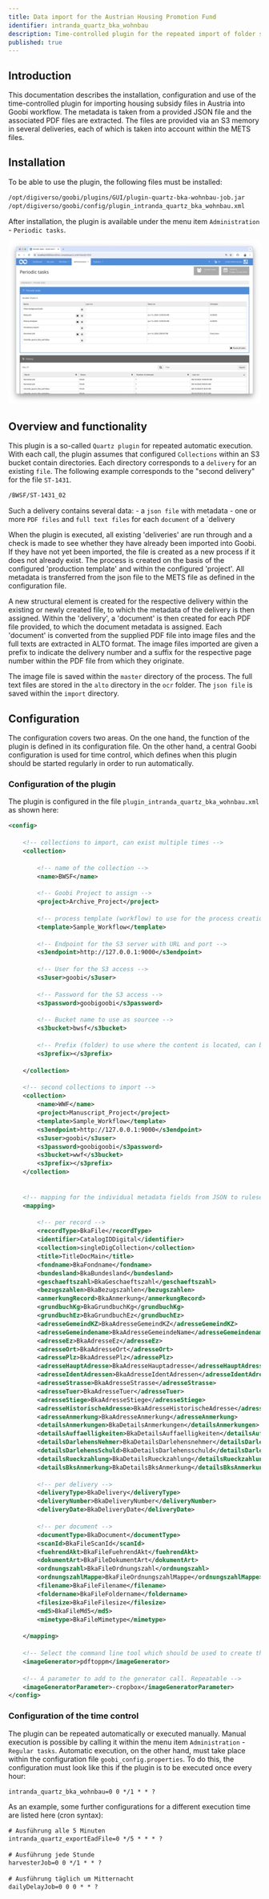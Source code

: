 ```yaml
---
title: Data import for the Austrian Housing Promotion Fund
identifier: intranda_quartz_bka_wohnbau
description: Time-controlled plugin for the repeated import of folder structures from an S3 storage for the import of housing subsidy files in Austria.
published: true
---
```


## Introduction
This documentation describes the installation, configuration and use of the time-controlled plugin for importing housing subsidy files in Austria into Goobi workflow. The metadata is taken from a provided JSON file and the associated PDF files are extracted. The files are provided via an S3 memory in several deliveries, each of which is taken into account within the METS files.

## Installation
To be able to use the plugin, the following files must be installed:

```bash
/opt/digiverso/goobi/plugins/GUI/plugin-quartz-bka-wohnbau-job.jar
/opt/digiverso/goobi/config/plugin_intranda_quartz_bka_wohnbau.xml
```

After installation, the plugin is available under the menu item `Administration` - `Periodic tasks`.

![Plugin within the user interface](screen_en.png)

## Overview and functionality
This plugin is a so-called `Quartz plugin` for repeated automatic execution. With each call, the plugin assumes that configured `Collections` within an S3 bucket contain directories. Each directory corresponds to a `delivery` for an existing `file`. The following example corresponds to the "second delivery" for the file `ST-1431`.

```bash
/BWSF/ST-1431_02
```

Such a delivery contains several data:
    - a `json file` with metadata
    - one or more `PDF files` and `full text files` for each `document` of a `delivery
  
When the plugin is executed, all existing 'deliveries' are run through and a check is made to see whether they have already been imported into Goobi. If they have not yet been imported, the file is created as a new process if it does not already exist. The process is created on the basis of the configured 'production template' and within the configured 'project'. All metadata is transferred from the json file to the METS file as defined in the configuration file. 

A new structural element is created for the respective delivery within the existing or newly created file, to which the metadata of the delivery is then assigned. Within the 'delivery', a 'document' is then created for each PDF file provided, to which the document metadata is assigned. Each 'document' is converted from the supplied PDF file into image files and the full texts are extracted in ALTO format. The image files imported are given a prefix to indicate the delivery number and a suffix for the respective page number within the PDF file from which they originate.

The image file is saved within the `master` directory of the process. The full text files are stored in the `alto` directory in the `ocr` folder. The `json file` is saved within the `import` directory.


## Configuration
The configuration covers two areas. On the one hand, the function of the plugin is defined in its configuration file. On the other hand, a central Goobi configuration is used for time control, which defines when this plugin should be started regularly in order to run automatically.

### Configuration of the plugin
The plugin is configured in the file `plugin_intranda_quartz_bka_wohnbau.xml` as shown here:

```xml
<config>

	<!-- collections to import, can exist multiple times -->
	<collection>
	
		<!-- name of the collection -->
		<name>BWSF</name>
	
		<!-- Goobi Project to assign -->
		<project>Archive_Project</project>
	
		<!-- process template (workflow) to use for the process creation -->
		<template>Sample_Workflow</template>
	
		<!-- Endpoint for the S3 server with URL and port -->
		<s3endpoint>http://127.0.0.1:9000</s3endpoint>
	
		<!-- User for the S3 access -->
		<s3user>goobi</s3user>
		
		<!-- Password for the S3 access -->
		<s3password>goobigoobi</s3password>

		<!-- Bucket name to use as sourcee -->
		<s3bucket>bwsf</s3bucket>
		
		<!-- Prefix (folder) to use where the content is located, can be empty -->
		<s3prefix></s3prefix>
		
	</collection>

	<!-- second collections to import -->
	<collection>
		<name>WWF</name>
		<project>Manuscript_Project</project>
		<template>Sample_Workflow</template>
		<s3endpoint>http://127.0.0.1:9000</s3endpoint>
		<s3user>goobi</s3user>
		<s3password>goobigoobi</s3password>
		<s3bucket>wwf</s3bucket>
		<s3prefix></s3prefix>
	</collection>
	
	
	<!-- mapping for the individual metadata fields from JSON to ruleset fields -->
	<mapping>
	
		<!-- per record -->
		<recordType>BkaFile</recordType>
		<identifier>CatalogIDDigital</identifier>
		<collection>singleDigCollection</collection>
		<title>TitleDocMain</title>
		<fondname>BkaFondname</fondname>
	    <bundesland>BkaBundesland</bundesland>
	    <geschaeftszahl>BkaGeschaeftszahl</geschaeftszahl>
	    <bezugszahlen>BkaBezugszahlen</bezugszahlen>
	    <anmerkungRecord>BkaAnmerkung</anmerkungRecord>
	    <grundbuchKg>BkaGrundbuchKg</grundbuchKg>
	    <grundbuchEz>BkaGrundbuchEz</grundbuchEz>
	    <adresseGemeindKZ>BkaAdresseGemeindKZ</adresseGemeindKZ>
	    <adresseGemeindename>BkaAdresseGemeindeName</adresseGemeindename>
	    <adresseEz>BkaAdresseEz</adresseEz>
	    <adresseOrt>BkaAdresseOrt</adresseOrt>
	    <adressePlz>BkaAdressePlz</adressePlz>
	    <adresseHauptAdresse>BkaAdresseHauptadresse</adresseHauptAdresse>
	    <adresseIdentAdressen>BkaAdresseIdentAdressen</adresseIdentAdressen>
	    <adresseStrasse>BkaAdresseStrasse</adresseStrasse>
	    <adresseTuer>BkaAdresseTuer</adresseTuer>
	    <adresseStiege>BkaAdresseStiege</adresseStiege>
	    <adresseHistorischeAdresse>BkaAdresseHistorischeAdresse</adresseHistorischeAdresse>
	    <adresseAnmerkung>BkaAdresseAnmerkung</adresseAnmerkung>
	    <detailsAnmerkungen>BkaDetailsAnmerkungen</detailsAnmerkungen>
	    <detailsAuffaelligkeiten>BkaDetailsAuffaelligkeiten</detailsAuffaelligkeiten>
	    <detailsDarlehensNehmer>BkaDetailsDarlehensnehmer</detailsDarlehensNehmer>
	    <detailsDarlehensSchuld>BkaDetailsDarlehensschuld</detailsDarlehensSchuld>
	    <detailsRueckzahlung>BkaDetailsRueckzahlung</detailsRueckzahlung>
	    <detailsBksAnmerkung>BkaDetailsBksAnmerkung</detailsBksAnmerkung>
    		
		<!-- per delivery -->
		<deliveryType>BkaDelivery</deliveryType>
		<deliveryNumber>BkaDeliveryNumber</deliveryNumber>
	    <deliveryDate>BkaDeliveryDate</deliveryDate>    
		    
		<!-- per document -->
		<documentType>BkaDocument</documentType>
		<scanId>BkaFileScanId</scanId>
	    <fuehrendAkt>BkaFileFuehrendAkt</fuehrendAkt>
	    <dokumentArt>BkaFileDokumentArt</dokumentArt>
	    <ordnungszahl>BkaFileOrdnungszahl</ordnungszahl>
	    <ordnungszahlMappe>BkaFileOrdnungszahlMappe</ordnungszahlMappe>
	    <filename>BkaFileFilename</filename>
	    <foldername>BkaFileFoldername</foldername>
	    <filesize>BkaFileFilesize</filesize>
	    <md5>BkaFileMd5</md5>
	    <mimetype>BkaFileMimetype</mimetype>
	
	</mapping>
	
	<!-- Select the command line tool which should be used to create the images. Either 'ghostscript' or 'pdftoppm'. -->
	<imageGenerator>pdftoppm</imageGenerator>						
	
	<!-- A parameter to add to the generator call. Repeatable -->
	<imageGeneratorParameter>-cropbox</imageGeneratorParameter>
</config>
```


### Configuration of the time control
The plugin can be repeated automatically or executed manually. Manual execution is possible by calling it within the menu item `Administration` - `Regular tasks`. Automatic execution, on the other hand, must take place within the configuration file `goobi_config.properties`. To do this, the configuration must look like this if the plugin is to be executed once every hour:

```properties
intranda_quartz_bka_wohnbau=0 0 */1 * * ?
```

As an example, some further configurations for a different execution time are listed here (cron syntax):

```properties
# Ausführung alle 5 Minuten
intranda_quartz_exportEadFile=0 */5 * * * ?

# Ausführung jede Stunde
harvesterJob=0 0 */1 * * ? 

# Ausführung täglich um Mitternacht 
dailyDelayJob=0 0 0 * * ? 
```
